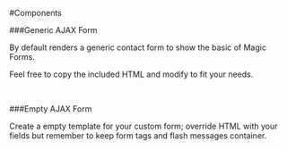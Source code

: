 #Components

###Generic AJAX Form

By default renders a generic contact form to show the basic of Magic Forms.

Feel free to copy the included HTML and modify to fit your needs.


&nbsp;


###Empty AJAX Form

Create a empty template for your custom form; override HTML with your fields but remember to keep form tags and flash messages container.

